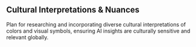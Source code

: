 ## Cultural Interpretations & Nuances
Plan for researching and incorporating diverse cultural interpretations of colors and visual symbols, ensuring AI insights are culturally sensitive and relevant globally.
